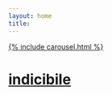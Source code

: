 ```yaml
---
layout: home
title:
---
```


<a href="#" onclick="randomSite();">{% include carousel.html %}
# indicibile</a>


